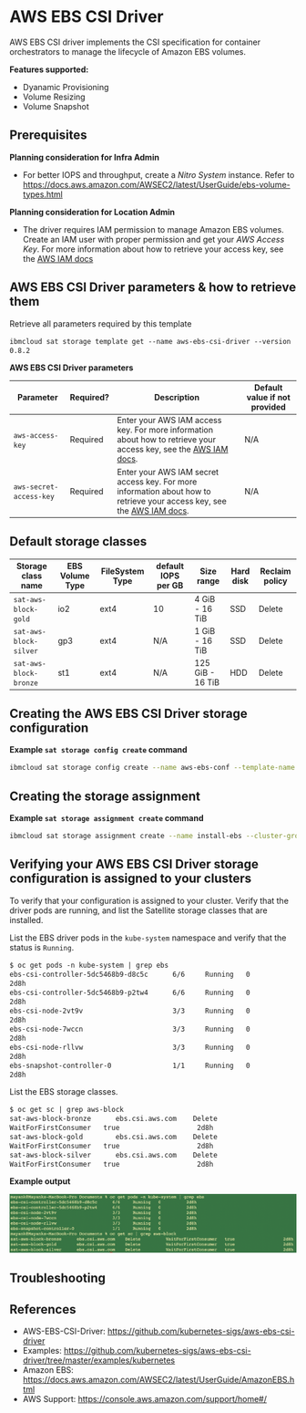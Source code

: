 # AWS EBS CSI Driver

AWS EBS CSI driver implements the CSI specification for container orchestrators to manage the lifecycle of Amazon EBS volumes.

**Features supported:**
- Dyanamic Provisioning
- Volume Resizing
- Volume Snapshot 

## Prerequisites
**Planning consideration for Infra Admin**
-  For better IOPS and throughput, create a *Nitro System* instance. Refer to 
https://docs.aws.amazon.com/AWSEC2/latest/UserGuide/ebs-volume-types.html

**Planning consideration for Location Admin**
- The driver requires IAM permission to manage Amazon EBS volumes. Create an IAM user with proper permission and get your *AWS Access Key*. For more information about how to retrieve your access key, see the [AWS IAM docs](https://docs.aws.amazon.com/IAM/latest/UserGuide/id_credentials_access-keys.html)


## AWS EBS CSI Driver parameters & how to retrieve them

Retrieve all parameters required by this template
```
ibmcloud sat storage template get --name aws-ebs-csi-driver --version 0.8.2
```

**AWS EBS CSI Driver parameters**

| Parameter | Required? | Description | Default value if not provided |
| --- | --- | --- | --- |
| `aws-access-key` | Required | Enter your AWS IAM access key. For more information about how to retrieve your access key, see the [AWS IAM docs](https://docs.aws.amazon.com/IAM/latest/UserGuide/id_credentials_access-keys.html). | N/A |
| `aws-secret-access-key` | Required | Enter your AWS IAM secret access key. For more information about how to retrieve your access key, see the [AWS IAM docs](https://docs.aws.amazon.com/IAM/latest/UserGuide/id_credentials_access-keys.html). | N/A | |


## Default storage classes

| Storage class name | EBS Volume Type | FileSystem Type | default IOPS per GB | Size range | Hard disk | Reclaim policy |
| --- | --- | --- | --- | --- | --- | --- |
| `sat-aws-block-gold` | io2 | ext4 | 10 | 4 GiB - 16 TiB | SSD | Delete | 
| `sat-aws-block-silver` | gp3 | ext4 | N/A | 1 GiB - 16 TiB | SSD | Delete | 
| `sat-aws-block-bronze` | st1 | ext4 | N/A | 125 GiB - 16 TiB | HDD | Delete | 


## Creating the AWS EBS CSI Driver storage configuration

**Example `sat storage config create` command**

```sh
ibmcloud sat storage config create --name aws-ebs-conf --template-name aws-ebs-csi-driver --template-version 0.8.2 -p "aws-access-key=<access-key-without-base64-encoding>" -p "aws-secret-access-key=<secret-access-key-without-base64-encoding>"
```

## Creating the storage assignment

**Example `sat storage assignment create` command**

```sh
ibmcloud sat storage assignment create --name install-ebs --cluster-group <cluster-group> --configuration aws-ebs-conf
```

## Verifying your AWS EBS CSI Driver storage configuration is assigned to your clusters

To verify that your configuration is assigned to your cluster. Verify that the driver pods are running, and list the Satellite storage classes that are installed.

List the EBS driver pods in the `kube-system` namespace and verify that the status is `Running`.

```
$ oc get pods -n kube-system | grep ebs    
ebs-csi-controller-5dc5468b9-d8c5c      6/6     Running   0          2d8h
ebs-csi-controller-5dc5468b9-p2tw4      6/6     Running   0          2d8h
ebs-csi-node-2vt9v                      3/3     Running   0          2d8h
ebs-csi-node-7wccn                      3/3     Running   0          2d8h
ebs-csi-node-rllvw                      3/3     Running   0          2d8h
ebs-snapshot-controller-0               1/1     Running   0          2d8h
```

List the EBS storage classes.

```
$ oc get sc | grep aws-block               
sat-aws-block-bronze      ebs.csi.aws.com    Delete          WaitForFirstConsumer   true                   2d8h
sat-aws-block-gold        ebs.csi.aws.com    Delete          WaitForFirstConsumer   true                   2d8h
sat-aws-block-silver      ebs.csi.aws.com    Delete          WaitForFirstConsumer   true                   2d8h
```


**Example output**

![Example Output](./images/output.png)


## Troubleshooting


## References

- AWS-EBS-CSI-Driver: https://github.com/kubernetes-sigs/aws-ebs-csi-driver
- Examples: https://github.com/kubernetes-sigs/aws-ebs-csi-driver/tree/master/examples/kubernetes
- Amazon EBS: https://docs.aws.amazon.com/AWSEC2/latest/UserGuide/AmazonEBS.html
- AWS Support: https://console.aws.amazon.com/support/home#/
